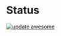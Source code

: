 # Status

[![update awesome](https://github.com/erbanku/awesome/actions/workflows/schedules.yml/badge.svg)](https://github.com/erbanku/awesome/actions/workflows/schedules.yml)